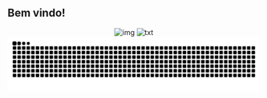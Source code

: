 ## Bem vindo!

                                                        
   
<div align=center>

<img width="358" height="412" alt="img" src="https://github.com/user-attachments/assets/2a556dc9-4feb-40b8-b3fc-b50e158e8ca6" />

<img width="335" height="412" alt="txt" src="https://github.com/user-attachments/assets/fb5f67f9-664f-4625-839d-20bbc73c99d3" />

</div>
   


  



<!--
Here are some ideas to get you started:

- 🔭 I’m currently working on ...
- 🌱 I’m currently learning ...
- 👯 I’m looking to collaborate on ...
- 🤔 I’m looking for help with ...
- 💬 Ask me about ...
- 📫 How to reach me: ...
- 😄 Pronouns: ...
- ⚡ Fun fact: ...
-->

<div align=center>
  
<img src="https://raw.githubusercontent.com/J-Paiare/J-Paiare/output/snake.svg" alt="Snake animation" />

</div>
